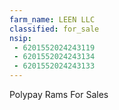 ```yaml
---
farm_name: LEEN LLC
classified: for_sale
nsip:
 - 6201552024243119
 - 6201552024243134
 - 6201552024243133
---
```


Polypay Rams For Sales
